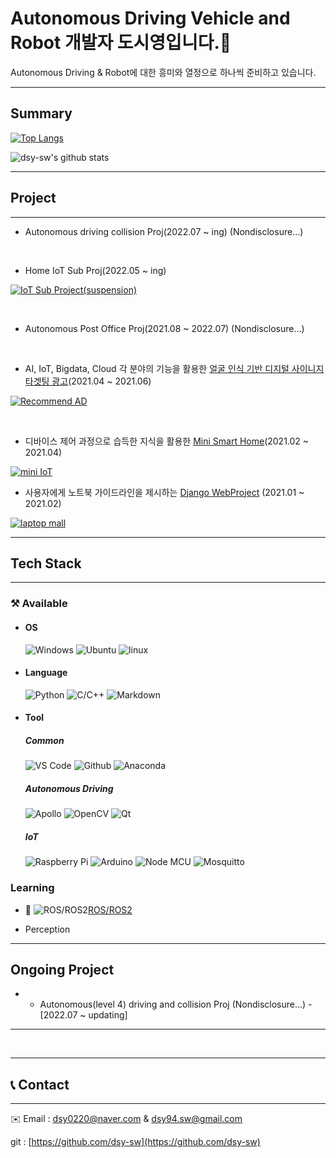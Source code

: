 # Autonomous Driving Vehicle and Robot 개발자 도시영입니다.👋

Autonomous Driving & Robot에 대한 흥미와 열정으로 하나씩 준비하고 있습니다. 

---

## Summary

 [![Top Langs](https://github-readme-stats.vercel.app/api/top-langs/?username=dsy-sw&layout=compact)](https://github.com/anuraghazra/github-readme-stats)

 ![dsy-sw's github stats](https://github-readme-stats.vercel.app/api?username=dsy-sw&show_icons=true)




---

## Project

---

- Autonomous driving collision Proj(2022.07 ~ ing) (Nondisclosure...)

<br>


- Home IoT Sub Proj(2022.05 ~ ing)

[![IoT Sub Project(suspension)](https://github-readme-stats.vercel.app/api/pin/?username=umsSubProject&repo=IoT)](https://github.com/umsSubProject/IoT) 

<br>


- Autonomous Post Office Proj(2021.08 ~ 2022.07) (Nondisclosure...)

<br>


- AI, IoT, Bigdata, Cloud 각 분야의 기능을 활용한 [얼굴 인식 기반 디지털 사이니지 타겟팅 광고](https://github.com/JFusionProject/IoT_code)(2021.04 ~ 2021.06)

[![Recommend AD](https://github-readme-stats.vercel.app/api/pin/?username=JFusionProject&repo=IoT_code)](https://github.com/JFusionProject/IoT_code)

<br>


- 디바이스 제어 과정으로 습득한 지식을 활용한 [Mini Smart Home](https://github.com/dsy-sw/iot-project)(2021.02 ~ 2021.04)

[![mini IoT](https://github-readme-stats.vercel.app/api/pin/?username=dsy-sw&repo=iot-project)](https://github.com/dsy-sw/iot-project)
<br>

- 사용자에게 노트북  가이드라인을 제시하는 [Django WebProject](https://github.com/dsy-sw/web_proj.git) (2021.01 ~ 2021.02)

[![laptop mall](https://github-readme-stats.vercel.app/api/pin/?username=dsy-sw&repo=web_proj)](https://github.com/dsy-sw/web_proj.git) 



---

## Tech Stack

---

### ⚒️ Available

- #### OS

    ![Windows](http://img.shields.io/badge/-Windows-0078D6?style=flat-square&logo=windows&logoColor=windows) ![Ubuntu](https://img.shields.io/badge/-Ubuntu-FCC624?style=flat-square&logo=ubuntu&logoColor=000000) ![linux](https://img.shields.io/badge/-linux-FCC624?style=flat-square&logo=Linux&logoColor=000000)

- #### Language


    ![Python](http://img.shields.io/badge/-Python-3776AB?style=flat-square&logo=python&logoColor=ffffff) ![C/C++](http://img.shields.io/badge/-C/C%2B%2B-00599C?style=flat-square&logo=cplusplus&logoColor=cplusplus) ![Markdown](https://img.shields.io/badge/-Markdown-000000?style=flat-square&logo=markdown)



- #### Tool

    ##### **Common**

    ![VS Code](http://img.shields.io/badge/-VS%20Code-007ACC?style=flat-square&logo=visual-studio-code&logoColor=ffffff) ![Github](https://img.shields.io/badge/-Github-181717?style=flat-square&logo=github) ![Anaconda](https://img.shields.io/badge/-Anaconda-44A833?style=flat-square&logo=anaconda)

     

    ##### **Autonomous Driving**
    ![Apollo](http://img.shields.io/badge/-Apollo-311C87?style=flat-square&logo=Apollo-GraphQL&logoColor=Apollo-GraphQL) ![OpenCV](http://img.shields.io/badge/-OpenCV-5C3EE8?style=flat-square&logo=opencv&logoColor=opencv) ![Qt](http://img.shields.io/badge/-Qt-41CD52?style=flat-square&logo=Qt&logoColor=ffffff)
    
    
    ##### **IoT**
    
    ![Raspberry Pi](http://img.shields.io/badge/-Raspberry_Pi-A22846?style=flat-square&logo=raspberrypi&logoColor=raspberrypi) ![Arduino](http://img.shields.io/badge/-Arduino-00979D?style=flat-square&logo=arduino&logoColor=ffffff) ![Node MCU](http://img.shields.io/badge/-Raspberry_Pi-00979D?style=flat-square&logo=raspberrypi&logoColor=raspberrypi) ![Mosquitto](http://img.shields.io/badge/-Mosquitto-3C5280?style=flat-square&logo=Eclipse-Mosquitto&logoColor=Eclipse-Mosquitto)


### Learning
    
- 🐢 ![ROS/ROS2](http://img.shields.io/badge/-ROS/ROS2-22314E?style=flat-square&logo=ros&logoColor=ros)[ROS/ROS2](https://www.notion.so/ROS2-Framework-b4e78c4e7c144c8492c1ec0eb3cab66a)

- Perception

---
## Ongoing Project
- - Autonomous(level 4) driving and collision Proj (Nondisclosure...) - [2022.07 ~ updating]
---
​    


---
## 📞 Contact

---

✉️ Email : dsy0220@naver.com & dsy94.sw@gmail.com

git : [https://github.com/dsy-sw](https://github.com/dsy-sw)
